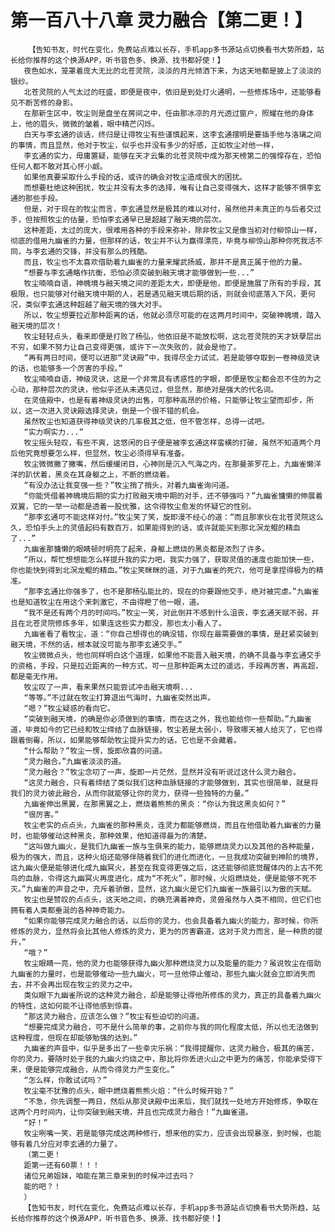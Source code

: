 # 第一百八十八章 灵力融合【第二更！】
        【告知书友，时代在变化，免费站点难以长存，手机app多书源站点切换看书大势所趋，站长给你推荐的这个换源APP，听书音色多、换源、找书都好使！】
       夜色如水，笼罩着庞大无比的北苍灵院，淡淡的月光倾洒下来，为这天地都是披上了淡淡的银纱。
       北苍灵院的人气太过的旺盛，即便是夜中，依旧是到处灯火通明，一些修炼场中，还能够看见不断苦修的身影。
       在那新生区中，牧尘则是盘坐在房间之中，任由那冰凉的月光透过窗户，照耀在他的身体上，他的眉头，微微的皱着，眼中精芒闪烁。
       白天与李玄通的谈话，终归是让得牧尘有些谨慎起来，这李玄通摆明是要插手他与洛璃之间的事情，而且显然，他对于牧尘，似乎也并没有多少的好感，正如牧尘对他一样，
       李玄通的实力，毋庸置疑，能够在天才云集的北苍灵院中成为那天榜第二的强悍存在，恐怕任何人都不敢对其心怀小觑。
       如果他真要采取什么手段的话，或许的确会对牧尘造成很大的困扰。
       而想要杜绝这种困扰，牧尘并没有太多的选择，唯有让自己变得强大，这样才能够不惧李玄通的那些手段。
       但是，对于现在的牧尘而言，李玄通显然是极其的难以对付，虽然他并未真正的与后者交过手，但按照牧尘的估量，恐怕李玄通早已是超越了融天境的层次。
       这种差距，太过的庞大，很难用各种的手段来弥补，除非牧尘又是像当初对付柳惊山一样，彻底的借用九幽雀的力量，但那样的话，牧尘并不认为赢得漂亮，毕竟与柳惊山那种你死我活不同，与李玄通的交锋，并没有那么的残酷。
       而且，牧尘也不太喜欢借助着九幽雀的力量来耀武扬威，那并不是真正属于他的力量。
       “想要与李玄通略作抗衡，恐怕必须突破到融天境才能够做到一些...”
       牧尘喃喃自语，神魄境与融天境之间的差距太大，即便是他，即便是施展了所有的手段，其极限，也只能够对付融天境中期的人，若是遇见融天境后期的话，则就会彻底落入下风，更何况，类似李玄通这种超越了融天境的强大对手。
       所以，牧尘想要拉近那种距离的话，他就必须尽可能的在这两月时间中，突破神魄境，踏入融天境的层次！
       牧尘轻轻点头，看来即便是打败了杨弘，他依旧是不能放松啊，这北苍灵院的天才妖孽层出不穷，如果不努力让自己变得更强，或许下一次失败的，就会是他了。
       “再有两日时间，便可以进那“灵诀殿”中，我得尽全力试试，若是能够夺取到一卷神级灵诀的话，也能够多一个厉害的手段。”
       牧尘喃喃自语，神级灵诀，这是一个非常具有诱惑性的字眼，即便是牧尘都会忍不住的为之心动，那种层次的灵诀，他似乎还从未遇见过，但显然，那绝对是强大的代名词。
       在灵值殿中，也是有着神级灵诀的出售，可那种高昂的价格，只能够让牧尘望而却步，所以，这一次进入灵诀殿选择灵诀，倒是一个很不错的机会。
       虽然牧尘也知道获得神级灵诀的几率极其之低，但不管怎样，总得一试吧。
       “实力啊实力...”
       牧尘摇头轻叹，有些不爽，这悠闲的日子便是被李玄通这样蛮横的打破，虽然不知道两个月后他究竟想要怎么样，但显然，牧尘必须得早有准备。
       牧尘微微撇了撇嘴，然后缓缓闭目，心神则是沉入气海之内，在那曼荼罗花上，九幽雀懒洋洋的趴伏着，黑炎在其身躯之上，不断的燃烧着。
       “有没办法让我变强一些？”牧尘捎了捎头，对着九幽雀询问道。
       “你能凭借着神魄境后期的实力打败融天境中期的对手，还不够强吗？”九幽雀慵懒的伸展着双翼，它的一举一动都是透着一股优雅，这令得牧尘愈发的怀疑它的性别。
       “那李玄通可不能这样对付。”牧尘笑了笑，旋即漫不经心的道：“而且那家伙在北苍灵院这么久，恐怕手头上的灵值起码有数百万，如果能得到的话，或许就能买到那北溟龙鲲的精血了...”
       九幽雀那慵懒的眼睛顿时明亮了起来，身躯上燃烧的黑炎都是浓烈了许多。
       “所以，帮忙想想能怎么样提升我的实力吧，我实力强了，获取灵值的速度也能加快一些，你也能快到得到北溟龙鲲的精血。”牧尘笑眯眯的道，对于九幽雀的死穴，他可是拿捏得极为的精准。
       “那李玄通比你强多了，也不是那杨弘能比的，现在的你要跟他交手，绝对被完虐。”九幽雀也是知道牧尘在用这个来刺激它，不由得瞪了他一眼，道。
       “我不是还有两个月的时间吗。”牧尘一笑，对此倒并不感到什么沮丧，李玄通天赋不弱，并且在北苍灵院修炼多年，如果连这些实力都没，那也太小看人了。
       九幽雀看了看牧尘，道：“你自己想得也的确没错，你现在最需要做的事情，是赶紧突破到融天境，不然的话，根本就没可能与那李玄通交手。”
       牧尘微微点头，他也同样明白这个道理，如果他不能晋入融天境，的确不具备与李玄通交手的资格，手段，只是拉近距离的一种方式，可一旦那种距离太过的遥远，手段再厉害，再高超，都是毫无作用。
       牧尘叹了一声，看来果然只能尝试冲击融天境啊...
       “等等。”不过就在牧尘打算退出气海时，九幽雀突然出声。
       “嗯？”牧尘疑惑的看向它。
       “突破到融天境，的确是你必须做到的事情，而在这之外，我也能给你一些帮助。”九幽雀道，毕竟如今的它已经和牧尘缔结了血脉链接，牧尘若是太弱小，导致哪天被人给灭了，它也得跟着倒霉，所以，如果能够帮助牧尘提升实力的话，它也是不会藏着。
       “什么帮助？”牧尘一愣，旋即欣喜的问道。
       “灵力融合。”九幽雀淡淡的道。
       “灵力融合？”牧尘念叨了一声，旋即一片茫然，显然并没有听说过这什么灵力融合。
       “这灵力融合，只有着缔结了类似我们这种血脉链接的才能够做到，其实也很简单，就是将我们的灵力彼此融合，从而你就能够让你的灵力，获得一些独特的力量。”
       九幽雀伸出黑翼，在那黑翼之上，燃烧着熊熊的黑炎：“你认为我这黑炎如何？”
       “很厉害。”
       牧尘老实的点点头，九幽雀的那种黑炎，连灵力都能够燃烧，而且在他借助着九幽雀的力量时，也能够催动这种黑炎，那种效果，他知道得最为的清楚。
       “这叫做九幽火，是我们九幽雀一族与生俱来的能力，能够燃烧灵力以及其他的各种能量，极为的强大，而且，这种火焰还能够伴随着我们的进化而进化，一旦我成功突破到神阶的境界，这九幽火便是能够进化成九幽冥火，甚至在我变得更强之后，这还能够彻底觉醒体内的上古不死鸟的血脉，令得这九幽冥火再度进化，成为“不死火”，那时候，火焰燃烧处，便是能够不死不灭。”九幽雀的声音之中，充斥着骄傲，显然，这九幽火是它们九幽雀一族最引以为傲的天赋。
       牧尘也是赞叹的点点头，这天地之间，的确充满着神奇，灵兽虽然与人类不相同，但它们也拥有着人类都垂涎的各种神奇能力。
       “如果你能够完成灵力融合的话，以后你的灵力，也会具备着九幽火的能力，那时候，你所修炼的灵力，显然将会比其他人修炼的灵力，更为的厉害霸道，这对于灵力而言，是一种质的提升，”
       “哦？”
       牧尘眼睛一亮，他的灵力也能够获得九幽火那种燃烧灵力以及能量的能力？虽说牧尘在借助九幽雀的力量时，也是能够催动一些九幽火，可一旦他停止催动，那些九幽火就会立即消失而去，并不会再出现在牧尘的灵力之中。
       类似眼下九幽雀所说的这种灵力融合，却是能够让得他所修炼的灵力，真正的具备着九幽火的特性，这如何能不让得他感到惊喜。
       “那这灵力融合，应该怎么做？”牧尘有些迫切的问道。
       “想要完成灵力融合，可不是什么简单的事，之前你与我的同化程度太低，所以也无法做到这种程度，但现在却能够勉强的达到。”
       九幽雀的声音中，似乎是多出了一些幸灾乐祸：“我得提醒你，这灵力融合，极其的痛苦，你的灵力，要随时处于我的九幽火灼烧之中，那比将你丢进火山之中更为的痛苦，你能承受得下来，便是能够完成融合，从而令得灵力产生变化。”
       “怎么样，你敢试试吗？”
       牧尘毫不犹豫的点头，眼中燃烧着熊熊火焰：“什么时候开始？”
       “不急，你先调整一两日，然后从那灵诀殿中出来后，我们就找一处地方开始修炼，争取在这两个月时间内，让你突破到融天境，并且也完成灵力融合！”九幽雀道。
       “好！”
       牧尘咧嘴一笑，若是能够完成这两种修行，想来他的实力，应该会出现暴涨，到时候，也能够有着几分应对李玄通的力量了。
       （第二更！
       距第一还有60票！！！
       诸位兄弟姐妹，咱能在第三章来到的时候冲过去吗？
       能的吧？！
       ）
       【告知书友，时代在变化，免费站点难以长存，手机app多书源站点切换看书大势所趋，站长给你推荐的这个换源APP，听书音色多、换源、找书都好使！】